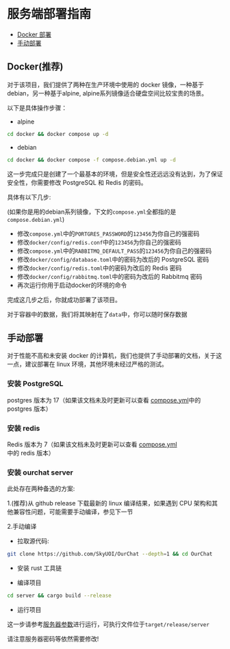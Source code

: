 # 服务端部署指南

- [Docker 部署](#docker推荐)
- [手动部署](#手动部署)

## Docker(推荐)

对于该项目，我们提供了两种在生产环境中使用的 docker 镜像，一种基于debian，另一种基于alpine, alpine系列镜像适合硬盘空间比较宝贵的场景。

以下是具体操作步骤：

- alpine

```bash
cd docker && docker compose up -d
```

- debian

```bash
cd docker && docker compose -f compose.debian.yml up -d
```

这一步完成只是创建了一个最基本的环境，但是安全性还远远没有达到，为了保证安全性，你需要修改 PostgreSQL 和 Redis 的密码。

具体有以下几步:

(如果你是用的debian系列镜像，下文的`compose.yml`全都指的是`compose.debian.yml`)

- 修改`compose.yml`中的`PORTGRES_PASSWORD`的`123456`为你自己的强密码
- 修改`docker/config/redis.conf`中的`123456`为你自己的强密码
- 修改`compose.yml`中的`RABBITMQ_DEFAULT_PASS`的`123456`为你自己的强密码
- 修改`docker/config/database.toml`中的密码为改后的 PostgreSQL 密码
- 修改`docker/config/redis.toml`中的密码为改后的 Redis 密码
- 修改`docker/config/rabbitmq.toml`中的密码为改后的 Rabbitmq 密码
- 再次运行你用于启动docker的环境的命令

完成这几步之后，你就成功部署了该项目。

对于容器中的数据，我们将其映射在了`data`中，你可以随时保存数据

## 手动部署

对于性能不高和未安装 docker 的计算机，我们也提供了手动部署的文档，关于这一点，建议部署在 linux 环境，其他环境未经过严格的测试。

### 安装 PostgreSQL

postgres 版本为 17（如果该文档未及时更新可以查看 [compose.yml](https://github.com/SkyUOI/OurChat/blob/main/docker/compose.yml)中的 postgres 版本）

### 安装 redis

Redis 版本为 7（如果该文档未及时更新可以查看 [compose.yml](https://github.com/SkyUOI/OurChat/blob/main/docker/compose.yml)中的 redis 版本）

### 安装 ourchat server

此处存在两种备选的方案:

1.(推荐)从 github release 下载最新的 linux 编译结果，如果遇到 CPU 架构和其他兼容性问题，可能需要手动编译，参见下一节

2.手动编译

- 拉取源代码:

```sh
git clone https://github.com/SkyUOI/OurChat --depth=1 && cd OurChat
```

- 安装 rust 工具链

- 编译项目

```sh
cd server && cargo build --release
```

- 运行项目

这一步请参考[服务器参数](../run/server_argv.md)进行运行，可执行文件位于`target/release/server`

请注意服务器密码等依然需要修改!
